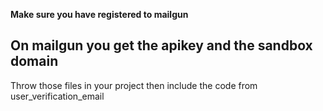 **Make sure you have registered to mailgun**

On mailgun you get the apikey and the sandbox domain 
---
Throw those files in your project then include the code from user_verification_email
